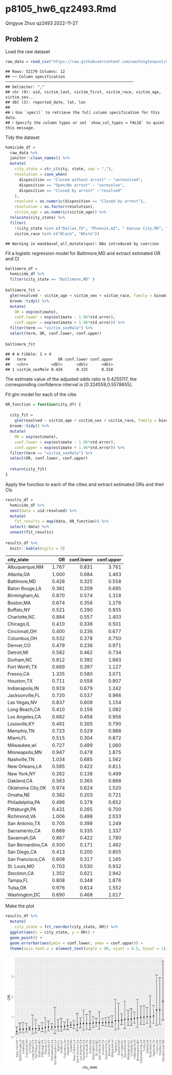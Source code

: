 p8105_hw6_qz2493.Rmd
================
Qingyue Zhuo qz2493
2022-11-27

## Problem 2

Load the raw dataset

``` r
raw_data = read_csv("https://raw.githubusercontent.com/washingtonpost/data-homicides/master/homicide-data.csv")
```

    ## Rows: 52179 Columns: 12
    ## ── Column specification ────────────────────────────────────────────────────────
    ## Delimiter: ","
    ## chr (9): uid, victim_last, victim_first, victim_race, victim_age, victim_sex...
    ## dbl (3): reported_date, lat, lon
    ## 
    ## ℹ Use `spec()` to retrieve the full column specification for this data.
    ## ℹ Specify the column types or set `show_col_types = FALSE` to quiet this message.

Tidy the dataset

``` r
homicide_df =
  raw_data %>%
  janitor::clean_names() %>%
  mutate(
    city_state = str_c(city, state, sep = ","),
    resolution = case_when(
      disposition == "Closed without arrest" ~ "unresolved",
      disposition == "Open/No arrest" ~ "unresolve",
      disposition == "Closed by arrest" ~"resolved"
    ),
    resolved = as.numeric(disposition == "Closed by arrest"),
    resolution = as.factor(resolution),
    victim_age = as.numeric(victim_age)) %>%
  relocate(city_state) %>%
  filter(
    !(city_state %in% c("Dallas,TX", "Phoenix,AZ", " Kansas City,MO", "Tulsa,AL")) &
    victim_race %in% c("Black", "White"))
```

    ## Warning in mask$eval_all_mutate(quo): NAs introduced by coercion

Fit a logistic regression model for Baltimore,MD and extract estimated
OR and CI

``` r
baltimore_df =
  homicide_df %>%
  filter(city_state == "Baltimore,MD" )

baltimore_fit = 
  glm(resolved ~ victim_age + victim_sex + victim_race, family = binomial, data = baltimore_df) %>%
  broom::tidy() %>% 
  mutate(
    OR = exp(estimate),
    conf.lower = exp(estimate - 1.96*std.error),
    conf.upper = exp(estimate + 1.96*std.error)) %>%
  filter(term == "victim_sexMale") %>%
  select(term, OR, conf.lower, conf.upper)

baltimore_fit
```

    ## # A tibble: 1 × 4
    ##   term              OR conf.lower conf.upper
    ##   <chr>          <dbl>      <dbl>      <dbl>
    ## 1 victim_sexMale 0.426      0.325      0.558

The estimate value of the adjusted odds ratio is 0.4255117, the
corresponding confidence interval is \[0.324559,0.5578655\].

Fit glm model for each of the citie

``` r
OR_function = function(city_df) {
  
  city_fit = 
    glm(resolved ~ victim_age + victim_sex + victim_race, family = binomial, data = city_df) %>%
  broom::tidy() %>% 
  mutate(
    OR = exp(estimate),
    conf.lower = exp(estimate - 1.96*std.error),
    conf.upper = exp(estimate + 1.96*std.error)) %>%
  filter(term == "victim_sexMale") %>%
  select(OR, conf.lower, conf.upper)
  
  return(city_fit)
}
```

Apply the function to each of the cities and extract estimated ORs and
their CIs

``` r
results_df = 
  homicide_df %>%
  nest(data = uid:resolved) %>%
  mutate(
    fit_results = map(data, OR_function)) %>%
  select(-data) %>%
  unnest(fit_results)

results_df %>%
  knitr::kable(digits = 3)
```

| city_state        |    OR | conf.lower | conf.upper |
|:------------------|------:|-----------:|-----------:|
| Albuquerque,NM    | 1.767 |      0.831 |      3.761 |
| Atlanta,GA        | 1.000 |      0.684 |      1.463 |
| Baltimore,MD      | 0.426 |      0.325 |      0.558 |
| Baton Rouge,LA    | 0.381 |      0.209 |      0.695 |
| Birmingham,AL     | 0.870 |      0.574 |      1.318 |
| Boston,MA         | 0.674 |      0.356 |      1.276 |
| Buffalo,NY        | 0.521 |      0.290 |      0.935 |
| Charlotte,NC      | 0.884 |      0.557 |      1.403 |
| Chicago,IL        | 0.410 |      0.336 |      0.501 |
| Cincinnati,OH     | 0.400 |      0.236 |      0.677 |
| Columbus,OH       | 0.532 |      0.378 |      0.750 |
| Denver,CO         | 0.479 |      0.236 |      0.971 |
| Detroit,MI        | 0.582 |      0.462 |      0.734 |
| Durham,NC         | 0.812 |      0.392 |      1.683 |
| Fort Worth,TX     | 0.669 |      0.397 |      1.127 |
| Fresno,CA         | 1.335 |      0.580 |      3.071 |
| Houston,TX        | 0.711 |      0.558 |      0.907 |
| Indianapolis,IN   | 0.919 |      0.679 |      1.242 |
| Jacksonville,FL   | 0.720 |      0.537 |      0.966 |
| Las Vegas,NV      | 0.837 |      0.608 |      1.154 |
| Long Beach,CA     | 0.410 |      0.156 |      1.082 |
| Los Angeles,CA    | 0.662 |      0.458 |      0.956 |
| Louisville,KY     | 0.491 |      0.305 |      0.790 |
| Memphis,TN        | 0.723 |      0.529 |      0.988 |
| Miami,FL          | 0.515 |      0.304 |      0.872 |
| Milwaukee,wI      | 0.727 |      0.499 |      1.060 |
| Minneapolis,MN    | 0.947 |      0.478 |      1.875 |
| Nashville,TN      | 1.034 |      0.685 |      1.562 |
| New Orleans,LA    | 0.585 |      0.422 |      0.811 |
| New York,NY       | 0.262 |      0.138 |      0.499 |
| Oakland,CA        | 0.563 |      0.365 |      0.868 |
| Oklahoma City,OK  | 0.974 |      0.624 |      1.520 |
| Omaha,NE          | 0.382 |      0.203 |      0.721 |
| Philadelphia,PA   | 0.496 |      0.378 |      0.652 |
| Pittsburgh,PA     | 0.431 |      0.265 |      0.700 |
| Richmond,VA       | 1.006 |      0.498 |      2.033 |
| San Antonio,TX    | 0.705 |      0.398 |      1.249 |
| Sacramento,CA     | 0.669 |      0.335 |      1.337 |
| Savannah,GA       | 0.867 |      0.422 |      1.780 |
| San Bernardino,CA | 0.500 |      0.171 |      1.462 |
| San Diego,CA      | 0.413 |      0.200 |      0.855 |
| San Francisco,CA  | 0.608 |      0.317 |      1.165 |
| St. Louis,MO      | 0.703 |      0.530 |      0.932 |
| Stockton,CA       | 1.352 |      0.621 |      2.942 |
| Tampa,FL          | 0.808 |      0.348 |      1.876 |
| Tulsa,OK          | 0.976 |      0.614 |      1.552 |
| Washington,DC     | 0.690 |      0.468 |      1.017 |

Make the plot

``` r
results_df %>%
  mutate(
    city_state = fct_reorder(city_state, OR)) %>%
  ggplot(aes(x = city_state, y = OR)) +
  geom_point() +
  geom_errorbar(aes(ymin = conf.lower, ymax = conf.upper)) +
  theme(axis.text.x = element_text(angle = 90, vjust = 0.5, hjust = 1))
```

![](p8105_hw6_qz2493_files/figure-gfm/unnamed-chunk-6-1.png)<!-- -->
